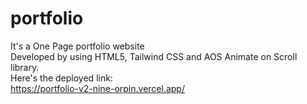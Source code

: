 # portfolio
It's a One Page portfolio website </br>
Developed by using HTML5, Tailwind CSS and AOS Animate on Scroll library.  </br>
Here's the deployed link:  </br>
https://portfolio-v2-nine-orpin.vercel.app/
